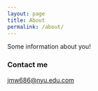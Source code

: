 ```yaml
---
layout: page
title: About
permalink: /about/
---
```


Some information about you!


### Contact me

[jmw686@nyu.edu.com](mailto:jmw686@nyu.edu)
